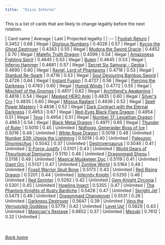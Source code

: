 ```yaml
---
title:  "Disco Inferno"
---
```


This is a list of cards that are likely to change legality before the next rotation.

| Card name | Average | Last | Projected legality |
| :-- |
[Foolish Return](https://db.ygoprodeck.com/card/?search=Foolish%20Return) | 0.3452 | 0.68 | Illegal |
[Glorious Numbers](https://db.ygoprodeck.com/card/?search=Glorious%20Numbers) | 0.4026 | 0.57 | Illegal |
[Kycoo the Ghost Destroyer](https://db.ygoprodeck.com/card/?search=Kycoo%20the%20Ghost%20Destroyer) | 0.4263 | 0.55 | Illegal |
[Mudora the Sword Oracle](https://db.ygoprodeck.com/card/?search=Mudora%20the%20Sword%20Oracle) | 0.4452 | 0.70 | Illegal |
[Malefic Truth Dragon](https://db.ygoprodeck.com/card/?search=Malefic%20Truth%20Dragon) | 0.4599 | 0.54 | Illegal |
[Amazoness Fighting Spirit](https://db.ygoprodeck.com/card/?search=Amazoness%20Fighting%20Spirit) | 0.4645 | 0.53 | Illegal |
[Buten](https://db.ygoprodeck.com/card/?search=Buten) | 0.4645 | 0.53 | Illegal |
[Inferno Hammer](https://db.ygoprodeck.com/card/?search=Inferno%20Hammer) | 0.4681 | 0.57 | Illegal |
[Secret Six Samurai - Genba](https://db.ygoprodeck.com/card/?search=Secret%20Six%20Samurai%20-%20Genba) | 0.4690 | 0.60 | Illegal |
[Raviel, Lord of Phantasms](https://db.ygoprodeck.com/card/?search=Raviel,%20Lord%20of%20Phantasms) | 0.4718 | 0.53 | Illegal |
[Stardust Re-Spark](https://db.ygoprodeck.com/card/?search=Stardust%20Re-Spark) | 0.4718 | 0.53 | Illegal |
[Soul Devouring Bamboo Sword](https://db.ygoprodeck.com/card/?search=Soul%20Devouring%20Bamboo%20Sword) | 0.4726 | 0.64 | Illegal |
[Instant Fusion](https://db.ygoprodeck.com/card/?search=Instant%20Fusion) | 0.4727 | 0.56 | Illegal |
[Piercing the Darkness](https://db.ygoprodeck.com/card/?search=Piercing%20the%20Darkness) | 0.4763 | 0.60 | Illegal |
[Humid Winds](https://db.ygoprodeck.com/card/?search=Humid%20Winds) | 0.4772 | 0.55 | Illegal |
[Mischief of the Gnomes](https://db.ygoprodeck.com/card/?search=Mischief%20of%20the%20Gnomes) | 0.4817 | 0.62 | Illegal |
[Archfiend's Awakening](https://db.ygoprodeck.com/card/?search=Archfiend's%20Awakening) | 0.4818 | 0.54 | Illegal |
[Masked HERO Anki](https://db.ygoprodeck.com/card/?search=Masked%20HERO%20Anki) | 0.4835 | 0.60 | Illegal |
[Silver's Cry](https://db.ygoprodeck.com/card/?search=Silver's%20Cry) | 0.4835 | 0.60 | Illegal |
[Missus Radiant](https://db.ygoprodeck.com/card/?search=Missus%20Radiant) | 0.4836 | 0.52 | Illegal |
[Spell Power Mastery](https://db.ygoprodeck.com/card/?search=Spell%20Power%20Mastery) | 0.4836 | 0.52 | Illegal |
[Dark Contract with the Eternal Darkness](https://db.ygoprodeck.com/card/?search=Dark%20Contract%20with%20the%20Eternal%20Darkness) | 0.4953 | 0.67 | Illegal |
[Red-Eyes Black Flare Dragon](https://db.ygoprodeck.com/card/?search=Red-Eyes%20Black%20Flare%20Dragon) | 0.4954 | 0.51 | Illegal |
[Teva](https://db.ygoprodeck.com/card/?search=Teva) | 0.4954 | 0.51 | Illegal |
[Number 17: Leviathan Dragon](https://db.ygoprodeck.com/card/?search=Number%2017:%20Leviathan%20Dragon) | 0.4963 | 0.54 | Illegal |
[Black Metal Dragon](https://db.ygoprodeck.com/card/?search=Black%20Metal%20Dragon) | 0.4971 | 0.65 | Illegal |
[Thunder of Ruler](https://db.ygoprodeck.com/card/?search=Thunder%20of%20Ruler) | 0.5010 | 0.45 | Unlimited |
[Nidhogg, Generaider Boss of Ice](https://db.ygoprodeck.com/card/?search=Nidhogg,%20Generaider%20Boss%20of%20Ice) | 0.5018 | 0.48 | Unlimited |
[White Rose Dragon](https://db.ygoprodeck.com/card/?search=White%20Rose%20Dragon) | 0.5018 | 0.48 | Unlimited |
[Number S39: Utopia the Lightning](https://db.ygoprodeck.com/card/?search=Number%20S39:%20Utopia%20the%20Lightning) | 0.5019 | 0.40 | Unlimited |
[Paleozoic Dinomischus](https://db.ygoprodeck.com/card/?search=Paleozoic%20Dinomischus) | 0.5042 | 0.37 | Unlimited |
[Destroyersaurus](https://db.ygoprodeck.com/card/?search=Destroyersaurus) | 0.5046 | 0.41 | Unlimited |
[S-Force Justify](https://db.ygoprodeck.com/card/?search=S-Force%20Justify) | 0.5101 | 0.43 | Unlimited |
[World Gears of Theurlogical Demiurgy](https://db.ygoprodeck.com/card/?search=World%20Gears%20of%20Theurlogical%20Demiurgy) | 0.5110 | 0.46 | Unlimited |
[Dragonmaid Sheou](https://db.ygoprodeck.com/card/?search=Dragonmaid%20Sheou) | 0.5118 | 0.49 | Unlimited |
[Magical Musketeer Doc](https://db.ygoprodeck.com/card/?search=Magical%20Musketeer%20Doc) | 0.5119 | 0.41 | Unlimited |
[Giant Orc](https://db.ygoprodeck.com/card/?search=Giant%20Orc) | 0.5137 | 0.47 | Unlimited |
[Zombie World](https://db.ygoprodeck.com/card/?search=Zombie%20World) | 0.5164 | 0.48 | Unlimited |
[Fossil Warrior Skull Bone](https://db.ygoprodeck.com/card/?search=Fossil%20Warrior%20Skull%20Bone) | 0.5173 | 0.43 | Unlimited |
[Red Rising Dragon](https://db.ygoprodeck.com/card/?search=Red%20Rising%20Dragon) | 0.5201 | 0.44 | Unlimited |
[Infernity Knight](https://db.ygoprodeck.com/card/?search=Infernity%20Knight) | 0.5255 | 0.46 | Unlimited |
[Red Sprinter](https://db.ygoprodeck.com/card/?search=Red%20Sprinter) | 0.5292 | 0.42 | Unlimited |
[Gem-Knight Zirconia](https://db.ygoprodeck.com/card/?search=Gem-Knight%20Zirconia) | 0.5301 | 0.45 | Unlimited |
[Howling Insect](https://db.ygoprodeck.com/card/?search=Howling%20Insect) | 0.5355 | 0.47 | Unlimited |
[The Phantom Knights of Rusty Bardiche](https://db.ygoprodeck.com/card/?search=The%20Phantom%20Knights%20of%20Rusty%20Bardiche) | 0.5428 | 0.47 | Unlimited |
[Spright Jet](https://db.ygoprodeck.com/card/?search=Spright%20Jet) | 0.5473 | 0.46 | Unlimited |
[Dragonmaid Changeover](https://db.ygoprodeck.com/card/?search=Dragonmaid%20Changeover) | 0.5531 | 0.26 | Unlimited |
[Darkness Destroyer](https://db.ygoprodeck.com/card/?search=Darkness%20Destroyer) | 0.5647 | 0.39 | Unlimited |
[Vera the Vernusylph Goddess](https://db.ygoprodeck.com/card/?search=Vera%20the%20Vernusylph%20Goddess) | 0.5779 | 0.42 | Unlimited |
[Level Up!](https://db.ygoprodeck.com/card/?search=Level%20Up!) | 0.5829 | 0.43 | Unlimited |
[Magician's Restage](https://db.ygoprodeck.com/card/?search=Magician's%20Restage) | 0.6852 | 0.37 | Unlimited |
[Mezuki](https://db.ygoprodeck.com/card/?search=Mezuki) | 0.7612 | 0.32 | Unlimited |

<br>

###### [Back home](index)